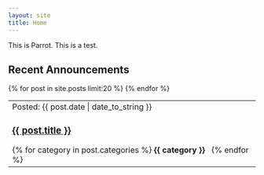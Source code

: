 ```yaml
---
layout: site
title: Home
---
```


This is Parrot. This is a test.

<h2>Recent Announcements</h2>
<table id="posts-table">
{% for post in site.posts limit:20 %}
    <tr>
        <td class="post-info">
            <span class="post-date">Posted: {{ post.date | date_to_string }}</span>
            <h3 class="post-title"><a href="{{ site.url }}{{ post.url }}">{{ post.title }}</a></h3>
            <span class="post-tags">
                {% for category in post.categories %}
                    <b>{{ category }}</b> &nbsp;
                {% endfor %}
            </span>
        </td>
    </tr>
{% endfor %}
</table>
